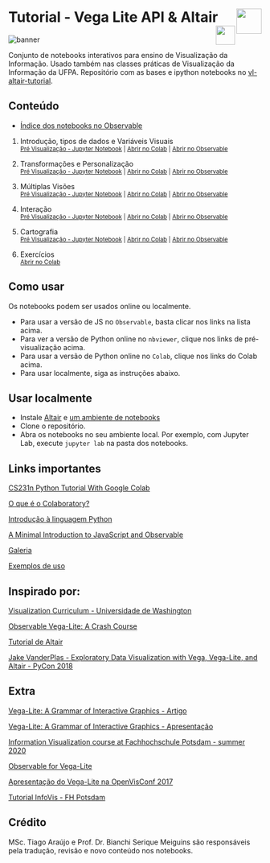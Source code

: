 # Tutorial - Vega Lite API & Altair <a href="https://altair-viz.github.io/"><img align="right" src="https://altair-viz.github.io/_static/altair-logo-light.png" height="50"></img></a> <a href="https://vega.github.io/vega-lite/"><img align="right" src="https://github.com/vega/logos/blob/master/assets/VL_Color@64.png?raw=true" height="38"></img></a> 

![banner](./banner.png)

Conjunto de notebooks interativos para ensino de Visualização da Informação. Usado também nas classes práticas de Visualização da Informação da UFPA. Repositório com as bases e ipython notebooks no [vl-altair-tutorial](https://github.com/tiagodavi70/vl-altair-tutorial).
## Conteúdo

* [Índice dos notebooks no Observable](https://observablehq.com/@tiagodavi70/indice-vl-altair-tutorial)

1. Introdução, tipos de dados e Variáveis Visuais <br/>
   <small>
     [Pré Visualização - Jupyter Notebook](https://nbviewer.jupyter.org/github/tiagodavi70/vl-altair-tutorial/blob/b9fbe725da0cf554c7608586f490afaa6d71cd10/notebooks/Altair_1_Introducao.ipynb) |
     [Abrir no Colab](https://colab.research.google.com/github/tiagodavi70/vl-altair-tutorial/blob/master/notebooks/Altair_1_Introducao.ipynb) |
     [Abrir no Observable](https://observablehq.com/@tiagodavi70/introducao-tipos-de-dados-e-variaveis-visuais)
   </small>

2. Transformações e Personalização <br/>
   <small>
     [Pré Visualização - Jupyter Notebook](https://nbviewer.jupyter.org/github/tiagodavi70/vl-altair-tutorial/blob/b9fbe725da0cf554c7608586f490afaa6d71cd10/notebooks/Altair_2_Dados.ipynb) |
     [Abrir no Colab](https://colab.research.google.com/github/tiagodavi70/vl-altair-tutorial/blob/master/notebooks/Altair_2_Dados.ipynb) |
     [Abrir no Observable](https://observablehq.com/@tiagodavi70/transformacoes-e-personalizacao)
   </small>

3. Múltiplas Visões<br/>
   <small>
     [Pré Visualização - Jupyter Notebook](https://nbviewer.jupyter.org/github/tiagodavi70/vl-altair-tutorial/blob/b9fbe725da0cf554c7608586f490afaa6d71cd10/notebooks/Altair_3_Visoes.ipynb) |
     [Abrir no Colab](https://colab.research.google.com/github/tiagodavi70/vl-altair-tutorial/blob/master/notebooks/Altair_3_Visoes.ipynb) | 
     [Abrir no Observable](https://observablehq.com/@tiagodavi70/multiplas-visoes)
   </small>

4. Interação<br/>
   <small>
     [Pré Visualização - Jupyter Notebook](https://nbviewer.jupyter.org/github/tiagodavi70/vl-altair-tutorial/blob/b9fbe725da0cf554c7608586f490afaa6d71cd10/notebooks/Altair_4_Interacao.ipynb) |
     [Abrir no Colab](https://colab.research.google.com/github/tiagodavi70/vl-altair-tutorial/blob/master/notebooks/Altair_4_Interacao.ipynb) | [Abrir no Observable](https://observablehq.com/@tiagodavi70/interacao)
   </small>

5. Cartografia<br/>
   <small>
     [Pré Visualização - Jupyter Notebook](https://nbviewer.jupyter.org/github/tiagodavi70/vl-altair-tutorial/blob/master/notebooks/Altair_5_Cartografia.ipynb) |
     [Abrir no Colab](https://colab.research.google.com/github/tiagodavi70/vl-altair-tutorial/blob/master/notebooks/Altair_5_Cartografia.ipynb) | [Abrir no Observable](https://observablehq.com/@tiagodavi70/cartografia)
   </small>
   
6. Exercícios<br/>
   <small>
     [Abrir no Colab](https://colab.research.google.com/github/rodrigodivino/vl-altair-tutorial/blob/exercises/notebooks/Altair_6_Exercicios.ipynb)
   </small> 



## Como usar

Os notebooks podem ser usados online ou localmente.

* Para usar a versão de JS no `Observable`, basta clicar nos links na lista acima.
* Para ver a versão de Python online no `nbviewer`, clique nos links de pré-visualização acima.
* Para usar a versão de Python online no `Colab`, clique nos links do Colab acima.
* Para usar localmente, siga as instruções abaixo.

## Usar localmente

* Instale [Altair](https://altair-viz.github.io/getting_started/installation.html) e [um ambiente de notebooks](https://jupyter.org/install)
* Clone o repositório.
* Abra os notebooks no seu ambiente local. Por exemplo, com Jupyter Lab, execute `jupyter lab` na pasta dos notebooks.

## Links importantes

[CS231n Python Tutorial With Google Colab](https://colab.research.google.com/github/cs231n/cs231n.github.io/blob/master/python-colab.ipynb#scrollTo=nxvEkGXPM3Xh)

[O que é o Colaboratory?](https://colab.research.google.com/notebooks/intro.ipynb)

[Introdução à linguagem Python](https://github.com/tiagodavi70/python-intro)

[A Minimal Introduction to JavaScript and Observable](https://observablehq.com/@uwdata/a-minimal-introduction-to-javascript-and-observable)

[Galeria](https://altair-viz.github.io/gallery/index.html)

[Exemplos de uso](https://observablehq.com/collection/@vega/vega-lite-api)

## Inspirado por:

<a href="https://github.com/uwdata/visualization-curriculum"> Visualization Curriculum - Universidade de Washington </a>

<a href="https://www.youtube.com/watch?v=ZV_Yjcs5WtM">Observable Vega-Lite: A Crash Course</a>

<a href="https://github.com/altair-viz/altair-tutorial">Tutorial de Altair</a>

<a href="https://www.youtube.com/watch?v=ms29ZPUKxbU">Jake VanderPlas - Exploratory Data Visualization with Vega, Vega-Lite, and Altair - PyCon 2018 </a>

## Extra

<a href="https://idl.cs.washington.edu/papers/vega-lite/"> Vega-Lite: A Grammar of Interactive Graphics - Artigo</a>

<a href="https://www.youtube.com/watch?v=Nsrz4YdaZ_A">Vega-Lite: A Grammar of Interactive Graphics - Apresentação</a>

<a href="https://infovis.fh-potsdam.de/tutorials/"> Information Visualization course at Fachhochschule Potsdam - summer 2020</a>

<a href="https://observablehq.com/collection/@observablehq/observable-for-vega-lite"> Observable for Vega-Lite </a>

[Apresentação do Vega-Lite na OpenVisConf 2017](https://www.youtube.com/watch?v=9uaHRWj04D4)

[Tutorial InfoVis - FH Potsdam](https://infovis.fh-potsdam.de/tutorials/)

## Crédito

MSc. Tiago Araújo e Prof. Dr. Bianchi Serique Meiguins são responsáveis pela tradução, revisão e novo conteúdo nos notebooks.
